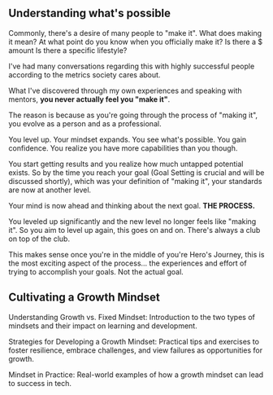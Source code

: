 ## Understanding what's possible
Commonly, there's a desire of many people to "make it". What does making it mean? At what point do you know when you officially make it? Is there a $ amount Is there a specific lifestyle?

I've had many conversations regarding this with highly successful people according to the metrics society cares about.

What I've discovered through my own experiences and speaking with mentors, **you never actually feel you "make it"**.

The reason is because as you're going through the process of "making it", you evolve as a person and as a professional.

You level up. Your mindset expands. You see what's possible. You gain confidence. You realize you have more capabilities than you though.

You start getting results and you realize how much untapped potential exists. So by the time you reach your goal (Goal Setting is crucial and will be discussed shortly), which was your definition of "making it", your standards are now at another level.

Your mind is now ahead and thinking about the next goal. **THE PROCESS.**

You leveled up significantly and the new level no longer feels like "making it". So you aim to level up again, this goes on and on. There's always a club on top of the club.

This makes sense once you're in the middle of you're Hero's Journey, this is the most exciting aspect of the process... the experiences and effort of trying to accomplish your goals. Not the actual goal.


## Cultivating a Growth Mindset
Understanding Growth vs. Fixed Mindset: Introduction to the two types of mindsets and their impact on learning and development.

Strategies for Developing a Growth Mindset: Practical tips and exercises to foster resilience, embrace challenges, and view failures as opportunities for growth.

Mindset in Practice: Real-world examples of how a growth mindset can lead to success in tech.